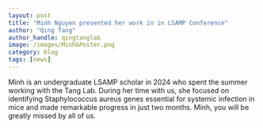 ```yaml
---
layout: post
title: "Minh Nguyen presented her work in in LSAMP Conference"
author: "Qing Tang"
author_handle: qingtanglab
image: /images/Minh&Poster.png
category: blog
tags: [news]
---
```

Minh is an undergraduate LSAMP scholar in 2024 who spent the summer working with the Tang Lab. During her time with us, she focused on identifying Staphylococcus aureus genes essential for systemic infection in mice and made remarkable progress in just two months. Minh, you will be greatly missed by all of us.


